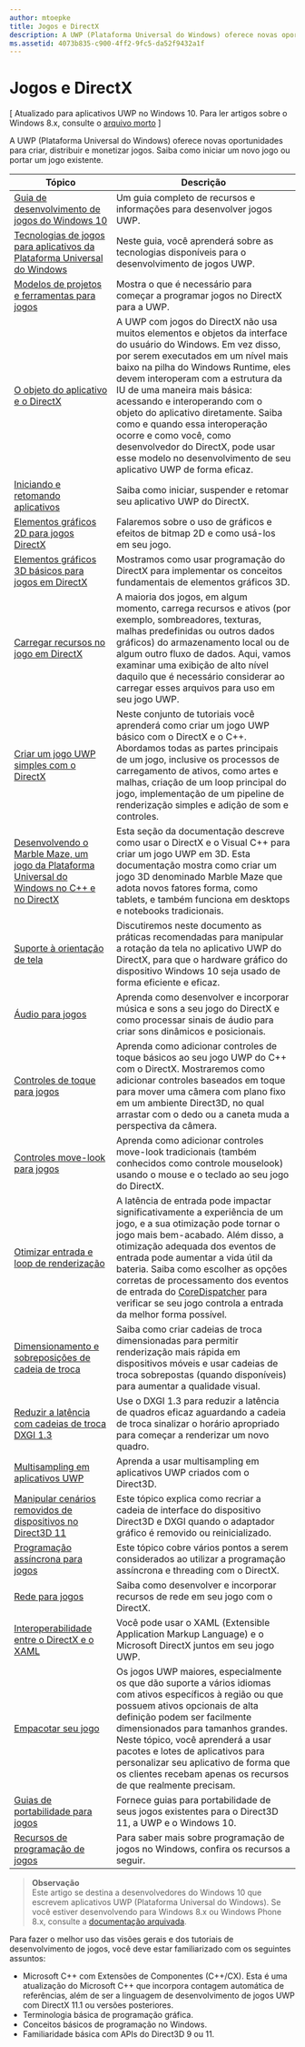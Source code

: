 ```yaml
---
author: mtoepke
title: Jogos e DirectX
description: A UWP (Plataforma Universal do Windows) oferece novas oportunidades para criar, distribuir e monetizar jogos. Saiba como iniciar um novo jogo ou portar um jogo existente.
ms.assetid: 4073b835-c900-4ff2-9fc5-da52f9432a1f
---
```


# Jogos e DirectX


\[ Atualizado para aplicativos UWP no Windows 10. Para ler artigos sobre o Windows 8.x, consulte o [arquivo morto](http://go.microsoft.com/fwlink/p/?linkid=619132) \]

A UWP (Plataforma Universal do Windows) oferece novas oportunidades para criar, distribuir e monetizar jogos. Saiba como iniciar um novo jogo ou portar um jogo existente.

| Tópico | Descrição |
|---------------------------------------------------------------------------------------------------------------------------------------------------|-------------------------------------------------------------------------------------------------------------------------------------------------------------------------------------------------------------------------------------------------------------------------------------------------------------------------------------------------------------------------------------------------------------------------------------------------------------------------------|
| [Guia de desenvolvimento de jogos do Windows 10](e2e.md) | Um guia completo de recursos e informações para desenvolver jogos UWP. |
| [Tecnologias de jogos para aplicativos da Plataforma Universal do Windows](game-development-platform-guide.md) | Neste guia, você aprenderá sobre as tecnologias disponíveis para o desenvolvimento de jogos UWP. |
| [Modelos de projetos e ferramentas para jogos](prepare-your-dev-environment-for-windows-store-directx-game-development.md) | Mostra o que é necessário para começar a programar jogos no DirectX para a UWP. |
| [O objeto do aplicativo e o DirectX](about-the-metro-style-user-interface-and-directx.md) | A UWP com jogos do DirectX não usa muitos elementos e objetos da interface do usuário do Windows. Em vez disso, por serem executados em um nível mais baixo na pilha do Windows Runtime, eles devem interoperam com a estrutura da IU de uma maneira mais básica: acessando e interoperando com o objeto do aplicativo diretamente. Saiba como e quando essa interoperação ocorre e como você, como desenvolvedor do DirectX, pode usar esse modelo no desenvolvimento de seu aplicativo UWP de forma eficaz. |
| [Iniciando e retomando aplicativos](launching-and-resuming-apps-directx-and-cpp.md) | Saiba como iniciar, suspender e retomar seu aplicativo UWP do DirectX. |
| [Elementos gráficos 2D para jogos DirectX](working-with-2d-graphics-in-your-directx-game.md) | Falaremos sobre o uso de gráficos e efeitos de bitmap 2D e como usá-los em seu jogo. |
| [Elementos gráficos 3D básicos para jogos em DirectX](an-introduction-to-3d-graphics-with-directx.md) | Mostramos como usar programação do DirectX para implementar os conceitos fundamentais de elementos gráficos 3D. |
| [Carregar recursos no jogo em DirectX](load-a-game-asset.md) | A maioria dos jogos, em algum momento, carrega recursos e ativos (por exemplo, sombreadores, texturas, malhas predefinidas ou outros dados gráficos) do armazenamento local ou de algum outro fluxo de dados. Aqui, vamos examinar uma exibição de alto nível daquilo que é necessário considerar ao carregar esses arquivos para uso em seu jogo UWP. |
| [Criar um jogo UWP simples com o DirectX](tutorial--create-your-first-metro-style-directx-game.md) | Neste conjunto de tutoriais você aprenderá como criar um jogo UWP básico com o DirectX e o C++. Abordamos todas as partes principais de um jogo, inclusive os processos de carregamento de ativos, como artes e malhas, criação de um loop principal do jogo, implementação de um pipeline de renderização simples e adição de som e controles. |
| [Desenvolvendo o Marble Maze, um jogo da Plataforma Universal do Windows no C++ e no DirectX](developing-marble-maze-a-windows-store-game-in-cpp-and-directx.md) | Esta seção da documentação descreve como usar o DirectX e o Visual C++ para criar um jogo UWP em 3D. Esta documentação mostra como criar um jogo 3D denominado Marble Maze que adota novos fatores forma, como tablets, e também funciona em desktops e notebooks tradicionais. |
| [Suporte à orientação de tela](supporting-screen-rotation-directx-and-cpp.md) | Discutiremos neste documento as práticas recomendadas para manipular a rotação da tela no aplicativo UWP do DirectX, para que o hardware gráfico do dispositivo Windows 10 seja usado de forma eficiente e eficaz. |
| [Áudio para jogos](working-with-audio-in-your-directx-game.md) | Aprenda como desenvolver e incorporar música e sons a seu jogo do DirectX e como processar sinais de áudio para criar sons dinâmicos e posicionais. |
| [Controles de toque para jogos](tutorial--adding-touch-controls-to-your-directx-game.md) | Aprenda como adicionar controles de toque básicos ao seu jogo UWP do C++ com o DirectX. Mostraremos como adicionar controles baseados em toque para mover uma câmera com plano fixo em um ambiente Direct3D, no qual arrastar com o dedo ou a caneta muda a perspectiva da câmera. |
| [Controles move-look para jogos](tutorial--adding-move-look-controls-to-your-directx-game.md) | Aprenda como adicionar controles move-look tradicionais (também conhecidos como controle mouselook) usando o mouse e o teclado ao seu jogo do DirectX. |
| [Otimizar entrada e loop de renderização](optimize-performance-for-windows-store-direct3d-11-apps-with-coredispatcher.md) | A latência de entrada pode impactar significativamente a experiência de um jogo, e a sua otimização pode tornar o jogo mais bem-acabado. Além disso, a otimização adequada dos eventos de entrada pode aumentar a vida útil da bateria. Saiba como escolher as opções corretas de processamento dos eventos de entrada do [CoreDispatcher](optimize-performance-for-windows-store-direct3d-11-apps-with-coredispatcher.md) para verificar se seu jogo controla a entrada da melhor forma possível. |
| [Dimensionamento e sobreposições de cadeia de troca](multisampling--scaling--and-overlay-swap-chains.md) | Saiba como criar cadeias de troca dimensionadas para permitir renderização mais rápida em dispositivos móveis e usar cadeias de troca sobrepostas (quando disponíveis) para aumentar a qualidade visual. |
| [Reduzir a latência com cadeias de troca DXGI 1.3](reduce-latency-with-dxgi-1-3-swap-chains.md) | Use o DXGI 1.3 para reduzir a latência de quadros eficaz aguardando a cadeia de troca sinalizar o horário apropriado para começar a renderizar um novo quadro. |
| [Multisampling em aplicativos UWP](multisampling--multi-sample-anti-aliasing--in-windows-store-apps.md) | Aprenda a usar multisampling em aplicativos UWP criados com o Direct3D. |
| [Manipular cenários removidos de dispositivos no Direct3D 11](handling-device-lost-scenarios.md) | Este tópico explica como recriar a cadeia de interface do dispositivo Direct3D e DXGI quando o adaptador gráfico é removido ou reinicializado. |
| [Programação assíncrona para jogos](asynchronous-programming-directx-and-cpp.md) | Este tópico cobre vários pontos a serem considerados ao utilizar a programação assíncrona e threading com o DirectX. |
| [Rede para jogos](work-with-networking-in-your-directx-game.md) | Saiba como desenvolver e incorporar recursos de rede em seu jogo com o DirectX. |
| [Interoperabilidade entre o DirectX e o XAML](directx-and-xaml-interop.md) | Você pode usar o XAML (Extensible Application Markup Language) e o Microsoft DirectX juntos em seu jogo UWP. |
| [Empacotar seu jogo](package-your-windows-store-directx-game.md) | Os jogos UWP maiores, especialmente os que dão suporte a vários idiomas com ativos específicos à região ou que possuem ativos opcionais de alta definição podem ser facilmente dimensionados para tamanhos grandes. Neste tópico, você aprenderá a usar pacotes e lotes de aplicativos para personalizar seu aplicativo de forma que os clientes recebam apenas os recursos de que realmente precisam. |
| [Guias de portabilidade para jogos](porting-guides.md) | Fornece guias para portabilidade de seus jogos existentes para o Direct3D 11, a UWP e o Windows 10. |
| [Recursos de programação de jogos](additional-directx-game-programming-resources.md) | Para saber mais sobre programação de jogos no Windows, confira os recursos a seguir. |

 

> **Observação**  
Este artigo se destina a desenvolvedores do Windows 10 que escrevem aplicativos UWP (Plataforma Universal do Windows). Se você estiver desenvolvendo para Windows 8.x ou Windows Phone 8.x, consulte a [documentação arquivada](http://go.microsoft.com/fwlink/p/?linkid=619132).

 

Para fazer o melhor uso das visões gerais e dos tutoriais de desenvolvimento de jogos, você deve estar familiarizado com os seguintes assuntos:

-   Microsoft C++ com Extensões de Componentes (C++/CX). Esta é uma atualização do Microsoft C++ que incorpora contagem automática de referências, além de ser a linguagem de desenvolvimento de jogos UWP com DirectX 11.1 ou versões posteriores.
-   Terminologia básica de programação gráfica.
-   Conceitos básicos de programação no Windows.
-   Familiaridade básica com APIs do Direct3D 9 ou 11.

 

 






<!--HONumber=May16_HO2-->


